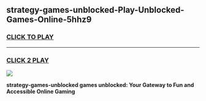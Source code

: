 
## strategy-games-unblocked-Play-Unblocked-Games-Online-5hhz9
<h3>
<a href="https://premium76.site?title=strategy-games-unblocked&ref=25A">CLICK TO PLAY</a></h3>
<hr>

<h3>
<a href="https://premium76.site?title=strategy-games-unblocked&ref=25A">CLICK 2 PLAY</a>
  
</h3>

<a href="https://premium76.site?title=strategy-games-unblocked&ref=25A"><img src="https://clearcache.store/games.png"></a>


**strategy-games-unblocked games unblocked: Your Gateway to Fun and Accessible Online Gaming**
